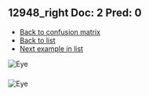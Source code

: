 ## 12948_right Doc: 2 Pred: 0
- [Back to confusion matrix](https://github.com/juliandewit/kaggle_retinopathy/blob/master/matrix.md)
- [Back to list](https://github.com/juliandewit/kaggle_retinopathy/blob/master/lists/20/list.md)
- [Next example in list](https://github.com/juliandewit/kaggle_retinopathy/blob/master/lists/20/13/1324_right.md)

![Eye](https://retinopaty.blob.core.windows.net/size1024/12948_right_2.jpeg)

### 

![Eye]()
